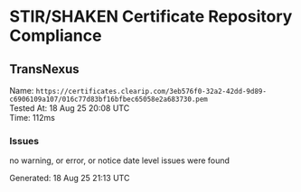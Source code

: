 # STIR/SHAKEN Certificate Repository Compliance

## TransNexus

Name: `https://certificates.clearip.com/3eb576f0-32a2-42dd-9d89-c6906109a107/016c77d83bf16bfbec65058e2a683730.pem`\
Tested At: 18 Aug 25 20:08 UTC\
Time: 112ms

### Issues

no warning, or error, or notice date level issues were found

Generated: 18 Aug 25 21:13 UTC